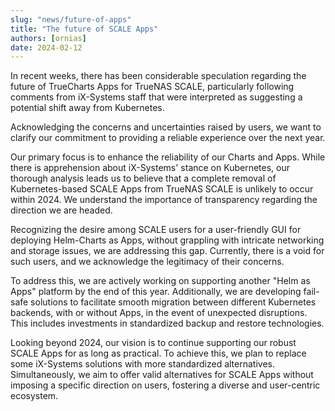 ```yaml
---
slug: "news/future-of-apps"
title: "The future of SCALE Apps"
authors: [ornias]
date: 2024-02-12
---
```


In recent weeks, there has been considerable speculation regarding the future of TrueCharts Apps for TrueNAS SCALE, particularly following comments from iX-Systems staff that were interpreted as suggesting a potential shift away from Kubernetes.

Acknowledging the concerns and uncertainties raised by users, we want to clarify our commitment to providing a reliable experience over the next year.

Our primary focus is to enhance the reliability of our Charts and Apps. While there is apprehension about iX-Systems' stance on Kubernetes, our thorough analysis leads us to believe that a complete removal of Kubernetes-based SCALE Apps from TrueNAS SCALE is unlikely to occur within 2024. We understand the importance of transparency regarding the direction we are headed.

Recognizing the desire among SCALE users for a user-friendly GUI for deploying Helm-Charts as Apps, without grappling with intricate networking and storage issues, we are addressing this gap. Currently, there is a void for such users, and we acknowledge the legitimacy of their concerns.

To address this, we are actively working on supporting another "Helm as Apps" platform by the end of this year. Additionally, we are developing fail-safe solutions to facilitate smooth migration between different Kubernetes backends, with or without Apps, in the event of unexpected disruptions. This includes investments in standardized backup and restore technologies.

Looking beyond 2024, our vision is to continue supporting our robust SCALE Apps for as long as practical. To achieve this, we plan to replace some iX-Systems solutions with more standardized alternatives. Simultaneously, we aim to offer valid alternatives for SCALE Apps without imposing a specific direction on users, fostering a diverse and user-centric ecosystem.
